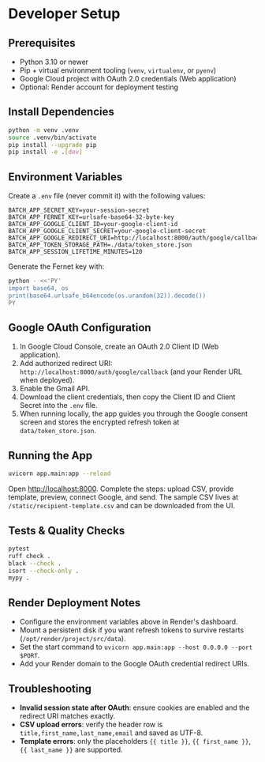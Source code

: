 # Developer Setup

## Prerequisites

- Python 3.10 or newer
- Pip + virtual environment tooling (`venv`, `virtualenv`, or `pyenv`)
- Google Cloud project with OAuth 2.0 credentials (Web application)
- Optional: Render account for deployment testing

## Install Dependencies

```bash
python -m venv .venv
source .venv/bin/activate
pip install --upgrade pip
pip install -e .[dev]
```

## Environment Variables

Create a `.env` file (never commit it) with the following values:

```
BATCH_APP_SECRET_KEY=your-session-secret
BATCH_APP_FERNET_KEY=urlsafe-base64-32-byte-key
BATCH_APP_GOOGLE_CLIENT_ID=your-google-client-id
BATCH_APP_GOOGLE_CLIENT_SECRET=your-google-client-secret
BATCH_APP_GOOGLE_REDIRECT_URI=http://localhost:8000/auth/google/callback
BATCH_APP_TOKEN_STORAGE_PATH=./data/token_store.json
BATCH_APP_SESSION_LIFETIME_MINUTES=120
```

Generate the Fernet key with:

```bash
python - <<'PY'
import base64, os
print(base64.urlsafe_b64encode(os.urandom(32)).decode())
PY
```

## Google OAuth Configuration

1. In Google Cloud Console, create an OAuth 2.0 Client ID (Web application).
2. Add authorized redirect URI: `http://localhost:8000/auth/google/callback` (and your Render URL when deployed).
3. Enable the Gmail API.
4. Download the client credentials, then copy the Client ID and Client Secret into the `.env` file.
5. When running locally, the app guides you through the Google consent screen and stores the encrypted refresh token at `data/token_store.json`.

## Running the App

```bash
uvicorn app.main:app --reload
```

Open <http://localhost:8000>. Complete the steps: upload CSV, provide template, preview, connect Google, and send. The sample CSV lives at `/static/recipient-template.csv` and can be downloaded from the UI.

## Tests & Quality Checks

```bash
pytest
ruff check .
black --check .
isort --check-only .
mypy .
```

## Render Deployment Notes

- Configure the environment variables above in Render's dashboard.
- Mount a persistent disk if you want refresh tokens to survive restarts (`/opt/render/project/src/data`).
- Set the start command to `uvicorn app.main:app --host 0.0.0.0 --port $PORT`.
- Add your Render domain to the Google OAuth credential redirect URIs.

## Troubleshooting

- **Invalid session state after OAuth**: ensure cookies are enabled and the redirect URI matches exactly.
- **CSV upload errors**: verify the header row is `title,first_name,last_name,email` and saved as UTF-8.
- **Template errors**: only the placeholders `{{ title }}`, `{{ first_name }}`, `{{ last_name }}` are supported.
